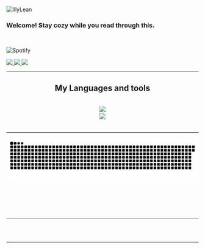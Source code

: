 ![IllyLean](https://github.com/sejoonpark99/sejoonpark99/assets/94677150/46366dca-ff4c-4def-94f6-e7a9156060d4)

<h3 align="left">Welcome! Stay cozy while you read through this.</h3>

<br/>

![Spotify](https://spotify-song-git-main-koaste.vercel.app/api/spotify)
<br/>


<div align="left"> 
  <a href="mailto:sejoon1999@gmail.com">
    <img src="https://img.shields.io/badge/Gmail-333333?style=for-the-badge&logo=gmail&logoColor=red" />
  </a>
  <a href="https://linkedin.com/in/sejoon-park" target="_blank">
    <img src="https://img.shields.io/badge/LinkedIn-0077B5?style=for-the-badge&logo=linkedin&logoColor=white" target="_blank" />
  </a>
  <a href="https://sejoon.ca" target="_blank">
     <img src="https://img.shields.io/badge/Portfolio-FF5722?style=for-the-badge&logo=todoist&logoColor=white" target="_blank" /> <!-- sqlite, safari, google-chrome are other good icon options -->
  </a>
</div>

 <hr/>
 
<h2 align="center">My Languages and tools</h2>
<br/>
<div align="center">
    <img src="https://skillicons.dev/icons?i=aws,angular,cs,py,react,typescript,dotnet,firebase,mongodb,c,nextjs,mysql,flask" /><br>
    <img src="https://skillicons.dev/icons?i=react,js,bootstrap,mui,html,css,github,figma,tailwind,git,r,redis,postgres,java" />
</div>

<br/>
  
<hr/>

<picture>
  <source media="(prefers-color-scheme: dark)" srcset="https://raw.githubusercontent.com/sejoonpark99/sejoonpark99/output/github-contribution-grid-snake-dark.svg">
  <source media="(prefers-color-scheme: light)" srcset="https://raw.githubusercontent.com/sejoonpark99/sejoonpark99/output/github-contribution-grid-snake.svg">
  <img alt="github contribution grid snake animation" src="https://raw.githubusercontent.com/sejoonpark99/sejoonpark99/output/github-contribution-grid-snake.svg">
</picture>

<div align="center">
  <br>
  
  <br/><br/><br/>
</div>

<hr/>
<br/><br/>

<hr/>

